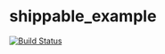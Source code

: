 # shippable_example

[![Build Status](https://api.shippable.com/projects/54d68eee5ab6cc13528b2ed4/badge?branchName=master)](https://app.shippable.com/projects/54d68eee5ab6cc13528b2ed4/builds/latest)
